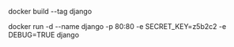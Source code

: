docker build --tag django

docker run -d --name django -p 80:80 -e SECRET_KEY=z5b2c2 -e DEBUG=TRUE django
